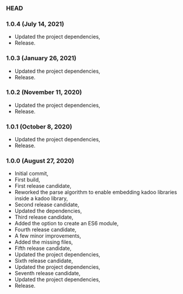 ### HEAD

### 1.0.4 (July 14, 2021)

  * Updated the project dependencies,
  * Release.


### 1.0.3 (January 26, 2021)

  * Updated the project dependencies,
  * Release.


### 1.0.2 (November 11, 2020)

  * Updated the project dependencies,
  * Release.


### 1.0.1 (October 8, 2020)

  * Updated the project dependencies,
  * Release.


### 1.0.0 (August 27, 2020)

  * Initial commit,
  * First build,
  * First release candidate,
  * Reworked the parse algorithm to enable embedding kadoo libraries inside a kadoo library,
  * Second release candidate,
  * Updated the dependencies,
  * Third release candidate,
  * Added the option to create an ES6 module,
  * Fourth release candidate,
  * A few minor improvements,
  * Added the missing files,
  * Fifth release candidate,
  * Updated the project dependencies,
  * Sixth release candidate,
  * Updated the project dependencies,
  * Seventh release candidate,
  * Updated the project dependencies,
  * Release.
